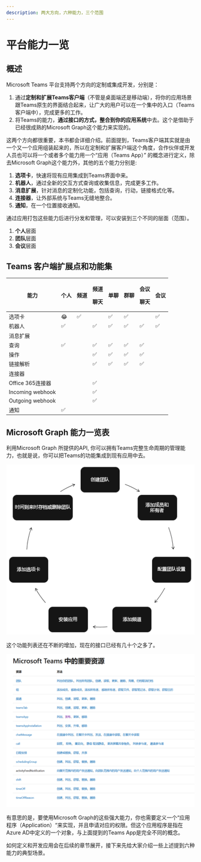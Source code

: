 ```yaml
---
description: 两大方向，六种能力，三个范围
---
```


# 平台能力一览

## 概述

Microsoft Teams 平台支持两个方向的定制或集成开发，分别是：

1. 通过**定制和扩展Teams客户端**（不管是桌面端还是移动端），将你的应用场景跟Teams原生的界面结合起来，让广大的用户可以在一个集中的入口（Teams客户端中），完成更多的工作。
2. 将Teams的能力，**通过接口的方式，整合到你的应用系统**中去。这个是借助于已经很成熟的Microsoft Graph这个能力来实现的。

这两个方向都很重要，本书都会详细介绍。前面提到，Teams客户端其实就是由一个又一个应用组装起来的，所以在定制和扩展客户端这个角度，合作伙伴或开发人员也可以将一个或者多个能力用一个“应用（Teams App）” 的概念进行定义，除去Microsoft Graph这个能力外，其他的五个能力分别是:

1. **选项卡**，快速将现有应用集成到Teams界面中来。
2. **机器人**，通过全新的交互方式查询或收集信息，完成更多工作。
3. **消息扩展**，针对消息的定制化功能，包括查询，行动，链接格式化等。
4. **连接器**，让外部系统与Teams无缝地整合。
5. **通知**，在一个位置接收通知。

通过应用打包这些能力后进行分发和管理，可以安装到三个不同的层面（范围）。

1. **个人**层面
2. **团队**层面
3. **会议**层面

## Teams 客户端扩展点和功能集

| **能力**               | **个人**               | **频道**               | <p><strong>频道</strong></p><p><strong>聊天</strong></p> | **单聊**               | **群聊**               | <p><strong>会议</strong></p><p><strong>聊天</strong></p> | **会议**               |
| -------------------- | -------------------- | -------------------- | ---------------------------------------------------- | -------------------- | -------------------- | ---------------------------------------------------- | -------------------- |
| 选项卡                  | :joy: | :white_check_mark: |                                                      | :white_check_mark: | :white_check_mark: |                                                      | :white_check_mark: |
| 机器人                  | :white_check_mark: |                      | :white_check_mark:                                 | :white_check_mark: | :white_check_mark: | :white_check_mark:                                 | :white_check_mark: |
| 消息扩展                 |                      |                      |                                                      |                      |                      |                                                      |                      |
|     查询               | :white_check_mark: |                      | :white_check_mark:                                 | :white_check_mark: | :white_check_mark: | :white_check_mark:                                 |                      |
|     操作               |                      |                      | :white_check_mark:                                 | :white_check_mark: | :white_check_mark: | :white_check_mark:                                 |                      |
|     链接解析             |                      |                      | :white_check_mark:                                 | :white_check_mark: | :white_check_mark: | :white_check_mark:                                 |                      |
| 连接器                  |                      |                      |                                                      |                      |                      |                                                      |                      |
|     Office 365连接器    |                      |                      | :white_check_mark:                                 |                      |                      |                                                      |                      |
|     Incoming webhook |                      |                      | :white_check_mark:                                 |                      |                      |                                                      |                      |
|     Outgoing webhook |                      |                      | :white_check_mark:                                 |                      |                      |                                                      |                      |
| 通知                   | :white_check_mark: |                      |                                                      |                      |                      |                                                      |                      |

## Microsoft Graph 能力一览表

利用Microsoft Graph 所提供的API, 你可以拥有Teams完整生命周期的管理能力，也就是说，你可以把Teams的功能集成到现有应用中去。

![](<../../.gitbook/assets/图片 6.png>)

这个功能列表还在不断的增加，现在的接口已经有几十个之多了。

![](<../../.gitbook/assets/图片 7.png>)

有意思的是，要使用Microsoft Graph的这些强大能力，你也需要定义一个“应用程序（Application）“来实现，并且申请对应的权限。但这个应用程序是指在Azure AD中定义的一个对象，与上面提到的Teams App是完全不同的概念。

如何定义和开发应用会在后续的章节展开，接下来先给大家介绍一些上述提到六种能力的典型场景。

